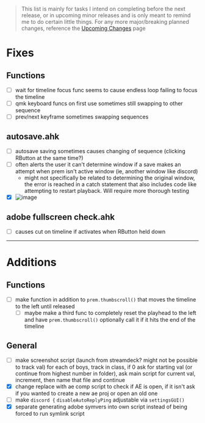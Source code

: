 > This list is mainly for tasks I intend on completing before the next release, or in upcoming minor releases and is only meant to remind me to do certain little things. For any more major/breaking planned changes, reference the [Upcoming Changes](https://github.com/users/Tomshiii/projects/1) page

# Fixes

## Functions
- [ ] wait for timeline focus func seems to cause endless loop failing to focus the timeline
- [ ] qmk keyboard funcs on first use sometimes still swapping to other sequence
- [ ] prev/next keyframe sometimes swapping sequences

## autosave.ahk
- [ ] autosave saving sometimes causes changing of sequence (clicking RButton at the same time?)
- [ ] often alerts the user it can't determine window if a save makes an attempt when prem isn't active window (ie, another window like discord)
	- might not specifically be related to determining the original window, the error is reached in a catch statement that also includes code like attempting to restart playback. Will require more thorough testing
- [x] ![image](https://github.com/Tomshiii/ahk/assets/53557479/b622978c-1310-4323-8ac9-bb049a317fb9)

## adobe fullscreen check.ahk
- [ ] causes cut on timeline if activates when RButton held down
***

# Additions

## Functions
- [ ] make function in addition to `prem.thumbscroll()` that moves the timeline to the left until released
	- [ ] maybe make a third func to completely reset the playhead to the left and have `prem.thumbscroll()` optionally call it if it hits the end of the timeline

## General
- [ ] make screenshot script (launch from streamdeck? might not be possible to track val) for each of boys, track in class, if 0 ask for starting val (or continue from highest number in folder), ask main script for current val, increment, then name that file and continue
- [x] change replace with ae comp script to check if AE is open, if it isn't ask if you wanted to create a new ae proj or open an old one
- [ ] make `discord {` `disableAutoReplyPing` adjustable via `settingsGUI()`
- [x] separate generating adobe symvers into own script instead of being forced to run symlink script